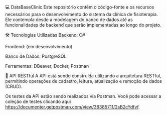 💻 DataBaseClinic
Este repositório contém o código-fonte e os recursos necessários para o desenvolvimento do sistema da clínica de fisioterapia. Ele contempla desde a modelagem do banco de dados até as funcionalidades de backend que serão implementadas ao longo do projeto.

🛠 Tecnologias Utilizadas
Backend: C#

Frontend: (em desenvolvimento)

Banco de Dados: PostgreSQL

Ferramentas: DBeaver, Docker, Postman

📡 API RESTful
A API está sendo construída utilizando a arquitetura RESTful, permitindo operações de cadastro, leitura, atualização e remoção de dados (CRUD).

Os testes da API estão sendo realizados via Postman.
Você pode acessar a coleção de testes clicando aqui https://documenter.getpostman.com/view/38385711/2sB2cYdfvf.